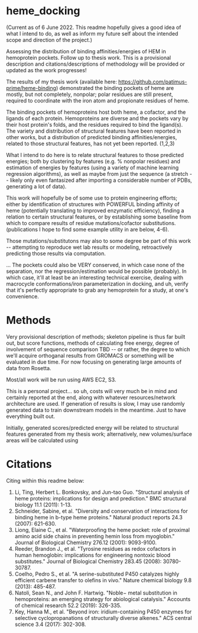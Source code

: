 # heme_docking

(Current as of 6 June 2022. This readme hopefully gives a good idea of what I intend to do, as well as inform my future self about the intended scope and direction of the project.)

Assessing the distribution of binding affinities/energies of HEM in hemoprotein pockets. Follow up to thesis work. This is a provisional description and citations/descriptions of methodology will be provided or updated as the work progresses!

The results of my thesis work (available here: https://github.com/patimus-prime/heme-binding) demonstrated the binding pockets of heme are mostly, but not completely, nonpolar; polar residues are still present, required to coordinate with the iron atom and propionate residues of heme.

The binding pockets of hemoproteins host both heme, a cofactor, and the ligands of each protein. Hemoproteins are diverse and the pockets vary by their host protein's folds, and the residues required to bind the ligand(s).
The variety and distribution of structural features have been reported in other works, but a distribution of predicted binding affinities/energies, related to those structural features, has not yet been reported. (1,2,3)

What I intend to do here is to relate structural features to those predicted energies; both by clustering by features (e.g. % nonpolar residues) and estimation of energies by features (using a variety of machine learning regression algorithms), as well as maybe from just the sequence (a stretch -- likely only even fantasized after importing a considerable number of PDBs, generating a lot of data).

This work will hopefully be of some use to protein engineering efforts; either by identification of structures with POWERFUL binding affinity of heme (potentially translating to improved enzymatic efficiency), finding a relation to certain structural features, or by establishing some baseline from which to compare results of residue mutations/cofactor substitutions. (publications I hope to find some example utility in are below, 4-6).

Those mutations/substitutons may also to some degree be part of this work -- attempting to reproduce wet lab results or modeling, retroactively predicting those results via computation.

... The pockets could also be VERY conserved, in which case none of the separation, nor the regression/estimation would be possible (probably). In which case, it'll at least be an interesting technical exercise, dealing with macrocycle conformations/iron parameterization in docking, and uh, verify that it's perfectly appropriate to grab any hemoprotein for a study, at one's convenience. 

# Methods

Very provisional description of methods; skeleton pipeline is thus far built out, but score functions, methods of calculating free energy, degree of involvement of sequence comparison TBD -- or rather, the degree to which we'll acquire orthoganal results from GROMACS or something will be evaluated in due time. For now focusing on generating large amounts of data from Rosetta.

Most/all work will be run using AWS EC2, S3.

This is a personal project... so uh, costs will very much be in mind and certainly reported at the end, along with whatever resources/network architecture are used. If generation of results is slow, I may use randomly generated data to train downstream models in the meantime. Just to have everything built out.

Initially, generated scores/predicted energy will be related to structural features generated from my thesis work; alternatively, new volumes/surface areas will be calculated using 


# Citations

Citing within this readme below:

1. Li, Ting, Herbert L. Bonkovsky, and Jun-tao Guo. "Structural analysis of heme proteins: implications for design and prediction." BMC structural biology 11.1 (2011): 1-13.
2. Schneider, Sabine, et al. "Diversity and conservation of interactions for binding heme in b-type heme proteins." Natural product reports 24.3 (2007): 621-630.
3. Liong, Elaine C., et al. "Waterproofing the heme pocket: role of proximal amino acid side chains in preventing hemin loss from myoglobin." Journal of Biological Chemistry 276.12 (2001): 9093-9100.
4. Reeder, Brandon J., et al. "Tyrosine residues as redox cofactors in human hemoglobin: implications for engineering nontoxic blood substitutes." Journal of Biological Chemistry 283.45 (2008): 30780-30787.
5. Coelho, Pedro S., et al. "A serine-substituted P450 catalyzes highly efficient carbene transfer to olefins in vivo." Nature chemical biology 9.8 (2013): 485-487.
6. Natoli, Sean N., and John F. Hartwig. "Noble− metal substitution in hemoproteins: an emerging strategy for abiological catalysis." Accounts of chemical research 52.2 (2019): 326-335.
7. Key, Hanna M., et al. "Beyond iron: iridium-containing P450 enzymes for selective cyclopropanations of structurally diverse alkenes." ACS central science 3.4 (2017): 302-308.

